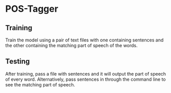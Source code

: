 # POS-Tagger

## Training
Train the model using a pair of text files with one containing sentences and the other containing the matching part of speech of the words.

## Testing
After training, pass a file with sentences and it will output the part of speech of every word. Alternatively, pass sentences in through the command line to see the matching part of speech.
